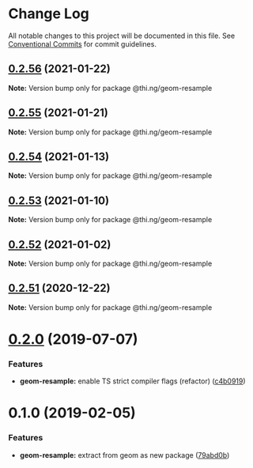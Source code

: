 # Change Log

All notable changes to this project will be documented in this file.
See [Conventional Commits](https://conventionalcommits.org) for commit guidelines.

## [0.2.56](https://github.com/thi-ng/umbrella/compare/@thi.ng/geom-resample@0.2.55...@thi.ng/geom-resample@0.2.56) (2021-01-22)

**Note:** Version bump only for package @thi.ng/geom-resample





## [0.2.55](https://github.com/thi-ng/umbrella/compare/@thi.ng/geom-resample@0.2.54...@thi.ng/geom-resample@0.2.55) (2021-01-21)

**Note:** Version bump only for package @thi.ng/geom-resample





## [0.2.54](https://github.com/thi-ng/umbrella/compare/@thi.ng/geom-resample@0.2.53...@thi.ng/geom-resample@0.2.54) (2021-01-13)

**Note:** Version bump only for package @thi.ng/geom-resample





## [0.2.53](https://github.com/thi-ng/umbrella/compare/@thi.ng/geom-resample@0.2.52...@thi.ng/geom-resample@0.2.53) (2021-01-10)

**Note:** Version bump only for package @thi.ng/geom-resample





## [0.2.52](https://github.com/thi-ng/umbrella/compare/@thi.ng/geom-resample@0.2.51...@thi.ng/geom-resample@0.2.52) (2021-01-02)

**Note:** Version bump only for package @thi.ng/geom-resample





## [0.2.51](https://github.com/thi-ng/umbrella/compare/@thi.ng/geom-resample@0.2.50...@thi.ng/geom-resample@0.2.51) (2020-12-22)

**Note:** Version bump only for package @thi.ng/geom-resample





# [0.2.0](https://github.com/thi-ng/umbrella/compare/@thi.ng/geom-resample@0.1.17...@thi.ng/geom-resample@0.2.0) (2019-07-07)

### Features

* **geom-resample:** enable TS strict compiler flags (refactor) ([c4b0919](https://github.com/thi-ng/umbrella/commit/c4b0919))

# 0.1.0 (2019-02-05)

### Features

* **geom-resample:** extract from geom as new package ([79abd0b](https://github.com/thi-ng/umbrella/commit/79abd0b))
